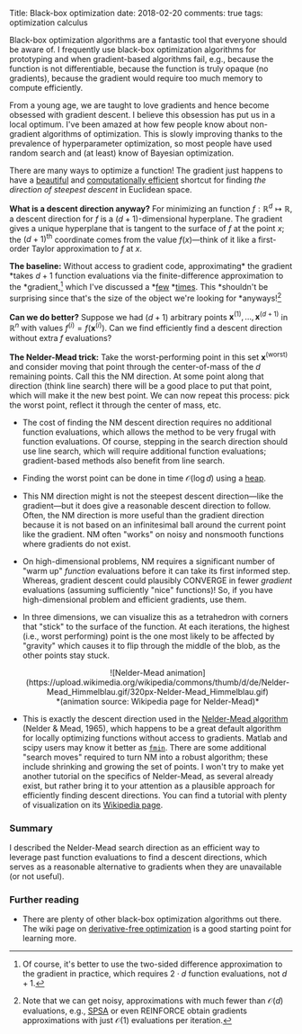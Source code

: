 Title: Black-box optimization
date: 2018-02-20
comments: true
tags: optimization calculus

Black-box optimization algorithms are a fantastic tool that everyone should be
aware of. I frequently use black-box optimization algorithms for prototyping and
when gradient-based algorithms fail,
e.g., because the function is not differentiable,
because the function is truly opaque (no gradients),
because the gradient would require too much memory to compute efficiently.

From a young age, we are taught to love gradients and hence become obsessed with
gradient descent. I believe this obsession has put us in a local optimum. I've
been amazed at how few people know about non-gradient algorithms of
optimization. This is slowly improving thanks to the prevalence of
hyperparameter optimization, so most people have used random search and (at
least) know of Bayesian optimization.

There are many ways to optimize a function! The gradient just happens to have a
[beautiful](/blog/post/2017/08/18/backprop-is-not-just-the-chain-rule/) and
[computationally efficient](/blog/post/2016/09/25/evaluating-fx-is-as-fast-as-fx/)
shortcut for finding *the direction of steepest descent* in Euclidean space.

**What is a descent direction anyway?** For minimizing an function $f:
\mathbb{R}^d \mapsto \mathbb{R}$, a descent direction for $f$ is a
$(d+1)$-dimensional hyperplane. The gradient gives a unique hyperplane that is
tangent to the surface of $f$ at the point $x$; the $(d+1)^{\text{th}}$
coordinate comes from the value $f(x)$&mdash;think of it like a first-order
Taylor approximation to $f$ at $x$.

**The baseline:** Without access to gradient code, approximating* the gradient
*takes $d+1$ function evaluations via the finite-difference approximation to the
*gradient,[^twosidedfd] which I've discussed a
*[few](http://timvieira.github.io/blog/post/2014/02/10/gradient-vector-product/)
*[times](http://timvieira.github.io/blog/post/2017/04/21/how-to-test-gradient-implementations/). This
*shouldn't be surprising since that's the size of the object we're looking for
*anyways![^faster-but-noisy]

**Can we do better?** Suppose we had $(d+1)$ arbitrary points
$\boldsymbol{x}^{(1)}, \ldots, \boldsymbol{x}^{(d+1)}$ in $\mathbb{R}^n$ with
values $f^{(i)} = f(\boldsymbol{x}^{(i)}).$ Can we find efficiently find a
descent direction without extra $f$ evaluations?

**The Nelder-Mead trick:** Take the worst-performing point in this set
$\boldsymbol{x}^{(\text{worst})}$ and consider moving that point through the
center-of-mass of the $d$ remaining points. Call this the NM direction. At some
point along that direction (think line search) there will be a good place to put
that point, which will make it the new best point. We can now repeat this
process: pick the worst point, reflect it through the center of mass, etc.

 - The cost of finding the NM descent direction requires no additional function
   evaluations, which allows the method to be very frugal with function
   evaluations. Of course, stepping in the search direction should use line
   search, which will require additional function evaluations; gradient-based
   methods also benefit from line search.

 - Finding the worst point can be done in time $\mathcal{O}(\log d)$ using a
   [heap](https://en.wikipedia.org/wiki/Heap_(data_structure)).

 - This NM direction might is not the steepest descent direction&mdash;like the
   gradient&mdash;but it does give a reasonable descent direction to
   follow. Often, the NM direction is more useful than the gradient direction
   because it is not based on an infinitesimal ball around the current point
   like the gradient. NM often "works" on noisy and nonsmooth functions where
   gradients do not exist.

 - On high-dimensional problems, NM requires a significant number of "warm up"
 *function* evaluations before it can take its first informed step. Whereas,
 gradient descent could plausibly CONVERGE in fewer *gradient* evaluations
 (assuming sufficiently "nice" functions)! So, if you have high-dimensional
 problem and efficient gradients, use them.

 - In three dimensions, we can visualize this as a tetrahedron with corners that
   "stick" to the surface of the function. At each iterations, the highest
   (i.e., worst performing) point is the one most likely to be affected by
   "gravity" which causes it to flip through the middle of the blob, as the
   other points stay stuck.

   <center>
   ![Nelder-Mead animation](https://upload.wikimedia.org/wikipedia/commons/thumb/d/de/Nelder-Mead_Himmelblau.gif/320px-Nelder-Mead_Himmelblau.gif)
   <br/>*(animation source: Wikipedia page for Nelder-Mead)*
   </center>

 - This is exactly the descent direction used in the
   [Nelder-Mead algorithm](https://en.wikipedia.org/wiki/Nelder%E2%80%93Mead_method)
   (Nelder & Mead, 1965), which happens to be a great default algorithm for
   locally optimizing functions without access to gradients. Matlab and scipy
   users may know it better as
   [``fmin``](https://docs.scipy.org/doc/scipy/reference/generated/scipy.optimize.fmin.html).
   There are some additional "search moves" required to turn NM into a robust
   algorithm; these include shrinking and growing the set of points. I won't try
   to make yet another tutorial on the specifics of Nelder-Mead, as several
   already exist, but rather bring it to your attention as a plausible approach
   for efficiently finding descent directions. You can find a tutorial with
   plenty of visualization on its
   [Wikipedia page](https://en.wikipedia.org/wiki/Nelder%E2%80%93Mead_method).

### Summary

I described the Nelder-Mead search direction as an efficient way to leverage
past function evaluations to find a descent directions, which serves as a
reasonable alternative to gradients when they are unavailable (or not useful).


### Further reading

 - There are plenty of other black-box optimization algorithms out there. The
   wiki page on
   [derivative-free optimization](https://en.wikipedia.org/wiki/Derivative-free_optimization)
   is a good starting point for learning more.

[^twosidedfd]: Of course, it's better to use the two-sided difference
approximation to the gradient in practice, which requires $2 \cdot d$ function
evaluations, not $d+1$.

[^faster-but-noisy]: Note that we can get noisy, approximations with much fewer
than $\mathcal{O}(d)$ evaluations, e.g.,
[SPSA](https://en.wikipedia.org/wiki/Simultaneous_perturbation_stochastic_approximation)
or even REINFORCE obtain gradients approximations with just $\mathcal{O}(1)$
evaluations per iteration.
